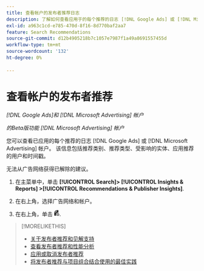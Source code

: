 ```yaml
---
title: 查看帐户的发布者推荐日志
description: 了解如何查看应用于的每个推荐的日志 [!DNL Google Ads] 或 [!DNL Microsoft Advertising] 帐户。
exl-id: a963c1cd-e785-470d-8f16-8d770baf2aa7
feature: Search Recommendations
source-git-commit: d12b4905218b7c1057e7987f1a49a8691557455d
workflow-type: tm+mt
source-wordcount: '132'
ht-degree: 0%

---
```


# 查看帐户的发布者推荐

*[!DNL Google Ads]和 [!DNL Microsoft Advertising] 帐户*

*的Beta版功能 [!DNL Microsoft Advertising] 帐户*

您可以查看已应用的每个推荐的日志 [!DNL Google Ads] 或 [!DNL Microsoft Advertising] 帐户。 该信息包括推荐类别、推荐类型、受影响的实体、应用推荐的用户和时间戳。

无法从广告网络获得已解除的建议。

1. 在主菜单中，单击 **[!UICONTROL Search]> [!UICONTROL Insights & Reports] >[!UICONTROL Recommendations & Publisher Insights]**.

1. 在右上角，选择广告网络和帐户。

1. 在右上角，单击 ![推荐日志](/help/search-social-commerce/assets/recommendations-log-view.png "推荐日志").

>[!MORELIKETHIS]
>
>* [关于发布者推荐和见解支持](recommendation-support.md)
>* [查看发布者推荐和性能分析](recommendation-view.md)
>* [应用或取消发布者推荐](recommendation-apply-dismiss.md)
>* [将发布者推荐与项目组合结合使用的最佳实践](recommendation-best-practices.md)


